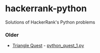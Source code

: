 # hackerrank-python
Solutions of HackerRank's Python problems

### Older

- [Triangle Quest](https://www.hackerrank.com/challenges/python-quest-1/problem) - [python_quest_1.py](python_quest_1.py)
